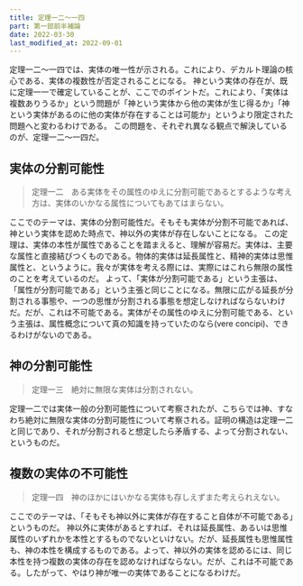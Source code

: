 ```yaml
---
title: 定理一二～一四
part: 第一部前半補論
date: 2022-03-30
last_modified_at: 2022-09-01
---
```

定理一二～一四では、実体の唯一性が示される。これにより、デカルト理論の核心である、実体の複数性が否定されることになる。
神という実体の存在が、既に定理一一で確定していることが、ここでのポイントだ。これにより、「実体は複数ありうるか」という問題が「神という実体から他の実体が生じ得るか」「神という実体があるのに他の実体が存在することは可能か」というより限定された問題へと変わるわけである。
この問題を、それぞれ異なる観点で解決しているのが、定理一二～一四だ。

## 実体の分割可能性

>定理一二　ある実体をその属性のゆえに分割可能であるとするような考え方は、実体のいかなる属性についてもあてはまらない。

ここでのテーマは、実体の分割可能性だ。そもそも実体が分割不可能であれば、神という実体を認めた時点で、神以外の実体が存在しないことになる。
この定理は、実体の本性が属性であることを踏まえると、理解が容易だ。実体は、主要な属性と直接結びつくものである。物体的実体は延長属性と、精神的実体は思惟属性と、というように。我々が実体を考える際には、実際にはこれら無限の属性のことを考えているのだ。
よって、「実体が分割可能である」という主張は、「属性が分割可能である」という主張と同じことになる。無限に広がる延長が分割される事態や、一つの思惟が分割される事態を想定しなければならないわけだ。だが、これは不可能である。実体がその属性のゆえに分割可能である、という主張は、属性概念について真の知識を持っていたのなら(vere concipi)、できるわけがないのである。

## 神の分割可能性

>定理一三　絶対に無限な実体は分割されない。

定理一二では実体一般の分割可能性について考察されたが、こちらでは神、すなわち絶対に無限な実体の分割可能性について考察される。証明の構造は定理一二と同じであり、それが分割されると想定したら矛盾する、よって分割されない、というものだ。

## 複数の実体の不可能性

>定理一四　神のほかにはいかなる実体も存しえずまた考えられえない。

ここでのテーマは、「そもそも神以外に実体が存在すること自体が不可能である」というものだ。
神以外に実体があるとすれば、それは延長属性、あるいは思惟属性のいずれかを本性とするものでないといけない。だが、延長属性も思惟属性も、神の本性を構成するものである。よって、神以外の実体を認めるには、同じ本性を持つ複数の実体の存在を認めなければならない。だが、これは不可能である。したがって、やはり神が唯一の実体であることになるわけだ。
